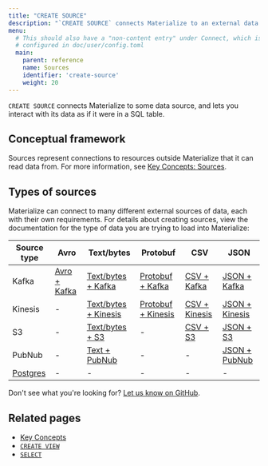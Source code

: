 ```yaml
---
title: "CREATE SOURCE"
description: "`CREATE SOURCE` connects Materialize to an external data source."
menu:
  # This should also have a "non-content entry" under Connect, which is
  # configured in doc/user/config.toml
  main:
    parent: reference
    name: Sources
    identifier: 'create-source'
    weight: 20
---
```


`CREATE SOURCE` connects Materialize to some data source, and lets you interact
with its data as if it were in a SQL table.

## Conceptual framework

Sources represent connections to resources outside Materialize that it can read
data from. For more information, see [Key Concepts:
Sources](../../overview/key-concepts/#sources).

## Types of sources

Materialize can connect to many different external sources of data, each with
their own requirements. For details about creating sources, view the
documentation for the type of data you are trying to load into Materialize:

Source type     | Avro                         | Text/bytes                             | Protobuf                                 | CSV                            | JSON
----------------|------------------------------|----------------------------------------|------------------------------------------|--------------------------------|---------------------------------
Kafka           | [Avro + Kafka](./avro-kafka) | [Text/bytes + Kafka](./text-kafka)     | [Protobuf + Kafka](./protobuf-kafka)     | [CSV + Kafka](./csv-kafka)     | [JSON + Kafka](./json-kafka)
Kinesis         | -                            | [Text/bytes + Kinesis](./text-kinesis) | [Protobuf + Kinesis](./protobuf-kinesis) | [CSV + Kinesis](./csv-kinesis) | [JSON + Kinesis](./json-kinesis)
S3              | -                            | [Text/bytes + S3](./text-s3)           | -                                        | [CSV + S3](./csv-s3)           | [JSON + S3](./json-s3)
PubNub          | -                            | [Text + PubNub](./text-pubnub)         | -                                        | -                              | [JSON + PubNub](./json-pubnub)
[Postgres](./postgres)  | -  | - | -  | -  | -


Don't see what you're looking for? [Let us know on GitHub](https://github.com/MaterializeInc/materialize/issues/new?labels=C-feature&template=feature.md).

## Related pages

- [Key Concepts](../../overview/key-concepts/)
- [`CREATE VIEW`](../create-view)
- [`SELECT`](../select)
